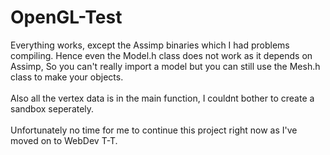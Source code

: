 # OpenGL-Test

Everything works, except the Assimp binaries which I had problems compiling. Hence even the Model.h class does not work as it depends on Assimp, So you can't really import a model but you can still use the Mesh.h class to make your objects. <br /><br />
Also all the vertex data is in the main function, I couldnt bother to create a sandbox seperately. <br><br>
Unfortunately no time for me to continue this project right now as I've moved on to WebDev T-T.